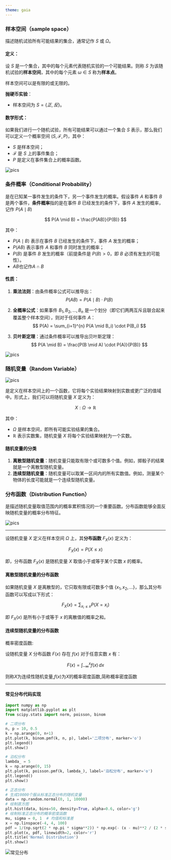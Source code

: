```yaml
---
theme: gaia
---
```


### **样本空间**（sample space）
描述随机试验所有可能结果的集合，通常记作 $S$ 或 $\Omega$。

#### 定义：
设 $S$ 是一个集合，其中的每个元素代表随机实验的一个可能结果。则称 $S$ 为该随机试验的**样本空间**，其中的每个元素 $\omega \in S$ 称为**样本点**。

样本空间可以是有限的或无限的。

**抛硬币实验**：
- 样本空间为 $S = \{正, 反\}$。

#### 数学形式：
如果我们进行一个随机试验，所有可能结果可以通过一个集合 $S$ 表示，那么我们可以定义一个概率空间 $(S, \mathcal{F}, P)$，其中：
- $S$ 是样本空间；
- $\mathcal{F}$ 是 $S$ 上的事件集合；
- $P$ 是定义在事件集合上的概率函数。

![pics](./pics/概率分布_1.png)

### **条件概率**（Conditional Probability）
是在已知某一事件发生的条件下，另一个事件发生的概率。假设事件 $A$ 和事件 $B$ 是两个事件，**条件概率**指的是在事件 $B$ 已经发生的条件下，事件 $A$ 发生的概率，记作 $P(A \mid B)$

$$
P(A \mid B) = \frac{P(AB)}{P(B)}
$$

其中：
- $P(A \mid B)$ 表示在事件 $B$ 已经发生的条件下，事件 $A$ 发生的概率；
- $P(AB)$ 表示事件 $A$ 和事件 $B$ 同时发生的概率；
- $P(B)$ 是事件 $B$ 发生的概率（前提条件是 $P(B) > 0$，即 $B$ 必须有发生的可能性）。
- $AB$也记作$A \cap B$

#### 性质：
1. **乘法法则**：由条件概率公式可以推导出：
   $$ P(AB) = P(A \mid B) \cdot P(B) $$

2. **全概率公式**：如果事件 $B_1, B_2, \dots, B_n$ 是一个划分（即它们两两互斥且联合起来覆盖整个样本空间），则对于任何事件 $A$：
   $$ P(A) = \sum_{i=1}^{n} P(A \mid B_i) \cdot P(B_i) $$

3. **贝叶斯定理**：通过条件概率可以推导出贝叶斯定理：
   $$ P(A \mid B) = \frac{P(B \mid A) \cdot P(A)}{P(B)} $$

![pics](./pics/概率分布_2.png)

### **随机变量**（Random Variable）

![pics](./pics/概率分布_3.png)

是定义在样本空间上的一个函数，它将每个实验结果映射到实数或更广泛的值域中。形式上，我们可以将随机变量 $X$ 定义为：

$$
X: \Omega \to \mathbb{R}
$$

其中：
- $\Omega$ 是样本空间，即所有可能实验结果的集合。
- $\mathbb{R}$ 表示实数集，随机变量 $X$ 将每个实验结果映射为一个实数。

#### 随机变量的分类
1. **离散型随机变量**：随机变量只能取有限个或可数多个值。例如，掷骰子的结果就是一个离散型随机变量。
2. **连续型随机变量**：随机变量可以取某一区间内的所有实数值。例如，测量某个物体的长度可能就是一个连续型随机变量。


### **分布函数**（Distribution Function）
是描述随机变量取值范围内的概率累积情况的一个重要函数。分布函数能够全面反映随机变量的概率分布特征。

![pics](./pics/概率分布_4.png)

---

设随机变量 $X$ 定义在样本空间 $\Omega$ 上，其**分布函数** $F_X(x)$ 定义为：

$$
F_X(x) = P(X \leq x)
$$

即，分布函数 $F_X(x)$ 是随机变量 $X$ 取值小于或等于某个实数 $x$ 的概率。


#### 离散型随机变量的分布函数

如果随机变量 $X$ 是离散型的，它只取有限或可数多个值 $\{x_1, x_2, \dots\}$，那么其分布函数可以写成以下形式：

$$
F_X(x) = \sum_{x_i \leq x} P(X = x_i)
$$

即 $F_X(x)$ 是所有小于或等于 $x$ 的离散值的概率之和。

#### 连续型随机变量的分布函数

概率密度函数:

设随机变量 $X$ 分布函数 $F(x)$ 存在 $f(x)$ 对于任意实数 $x$ 有：


   $$
  F(x) = \int_{-\infty}^{x} f(x) \, dx 
   $$

则称$X$为连续性随机变量,$f(x)$为$X$的概率密度函数,简称概率密度函数

---

#### 常见分布代码实现

```python
import numpy as np
import matplotlib.pyplot as plt
from scipy.stats import norm, poisson, binom

# 二项分布
n, p = 10, 0.5
k = np.arange(0, n+1)
plt.plot(k, binom.pmf(k, n, p), label='二项分布', marker='o')
plt.legend()
plt.show()

# 泊松分布
lambda_ = 5
k = np.arange(0, 15)
plt.plot(k, poisson.pmf(k, lambda_), label='泊松分布', marker='o')
plt.legend()
plt.show()

# 正态分布
# 生成10000个服从标准正态分布的随机变量
data = np.random.normal(0, 1, 10000)
# 绘制直方图
plt.hist(data, bins=50, density=True, alpha=0.6, color='g')
# 绘制标准正态分布的概率密度函数
mu, sigma = 0, 1  # 均值和标准差
x = np.linspace(-4, 4, 100)
pdf = 1/(np.sqrt(2 * np.pi * sigma**2)) * np.exp(- (x - mu)**2 / (2 * sigma**2))
plt.plot(x, pdf, linewidth=2, color='r')
plt.title('Normal Distribution')
plt.show()
```

![常见分布](../../z_using_files/math/img.png)
